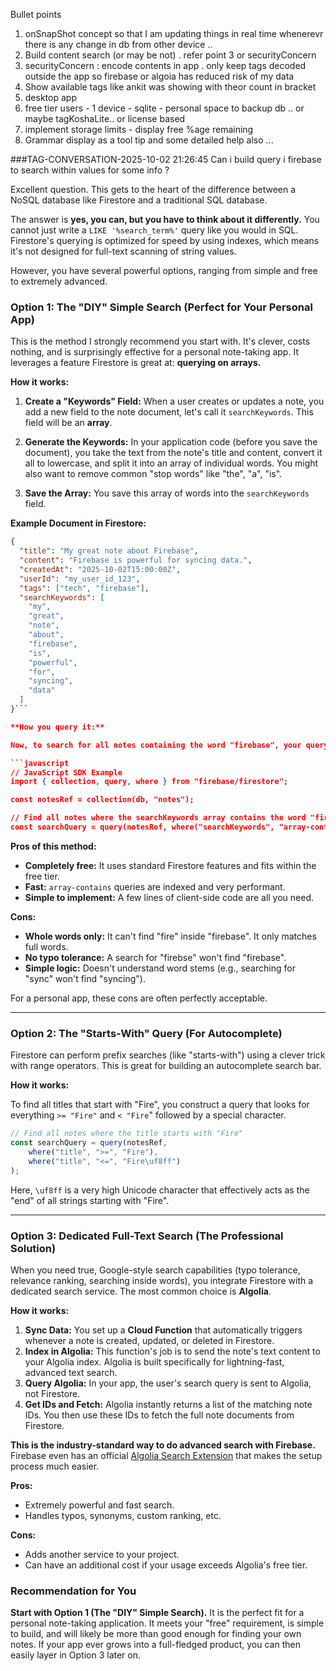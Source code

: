 Bullet points 
1. onSnapShot concept so that I am updating things in real time whenerevr there is any change in db from other device .. 
2. Build content search (or may be not) . refer point 3 or securityConcern
3. securityConcern : encode contents in app . only keep tags decoded outside the app so firebase or algoia has reduced risk of my data 
4. Show available tags like ankit was showing with theor count in bracket
5. desktop app 
6. free tier users - 1 device - sqlite - personal space to backup db .. or maybe tagKoshaLite.. or license based
7. implement storage limits - display free %age remaining
8. Grammar display as a tool tip and some detailed help also ...


###TAG-CONVERSATION-2025-10-02 21:26:45
Can i build query i firebase to search within values for some info ?

Excellent question. This gets to the heart of the difference between a NoSQL database like Firestore and a traditional SQL database.

The answer is **yes, you can, but you have to think about it differently.** You cannot just write a `LIKE '%search_term%'` query like you would in SQL. Firestore's querying is optimized for speed by using indexes, which means it's not designed for full-text scanning of string values.

However, you have several powerful options, ranging from simple and free to extremely advanced.

### Option 1: The "DIY" Simple Search (Perfect for Your Personal App)

This is the method I strongly recommend you start with. It's clever, costs nothing, and is surprisingly effective for a personal note-taking app. It leverages a feature Firestore is great at: **querying on arrays.**

**How it works:**

1.  **Create a "Keywords" Field:** When a user creates or updates a note, you add a new field to the note document, let's call it `searchKeywords`. This field will be an **array**.

2.  **Generate the Keywords:** In your application code (before you save the document), you take the text from the note's title and content, convert it all to lowercase, and split it into an array of individual words. You might also want to remove common "stop words" like "the", "a", "is".

3.  **Save the Array:** You save this array of words into the `searchKeywords` field.

**Example Document in Firestore:**

```json
{
  "title": "My great note about Firebase",
  "content": "Firebase is powerful for syncing data.",
  "createdAt": "2025-10-02T15:00:00Z",
  "userId": "my_user_id_123",
  "tags": ["tech", "firebase"],
  "searchKeywords": [
    "my",
    "great",
    "note",
    "about",
    "firebase",
    "is",
    "powerful",
    "for",
    "syncing",
    "data"
  ]
}```

**How you query it:**

Now, to search for all notes containing the word "firebase", your query is incredibly simple and efficient:

```javascript
// JavaScript SDK Example
import { collection, query, where } from "firebase/firestore";

const notesRef = collection(db, "notes");

// Find all notes where the searchKeywords array contains the word "firebase"
const searchQuery = query(notesRef, where("searchKeywords", "array-contains", "firebase"));
```

**Pros of this method:**
*   **Completely free:** It uses standard Firestore features and fits within the free tier.
*   **Fast:** `array-contains` queries are indexed and very performant.
*   **Simple to implement:** A few lines of client-side code are all you need.

**Cons:**
*   **Whole words only:** It can't find "fire" inside "firebase". It only matches full words.
*   **No typo tolerance:** A search for "firebse" won't find "firebase".
*   **Simple logic:** Doesn't understand word stems (e.g., searching for "sync" won't find "syncing").

For a personal app, these cons are often perfectly acceptable.

---

### Option 2: The "Starts-With" Query (For Autocomplete)

Firestore can perform prefix searches (like "starts-with") using a clever trick with range operators. This is great for building an autocomplete search bar.

**How it works:**

To find all titles that start with "Fire", you construct a query that looks for everything `>= "Fire"` and `< "Fire`" followed by a special character.

```javascript
// Find all notes where the title starts with "Fire"
const searchQuery = query(notesRef, 
    where("title", ">=", "Fire"),
    where("title", "<=", "Fire\uf8ff")
);
```
Here, `\uf8ff` is a very high Unicode character that effectively acts as the "end" of all strings starting with "Fire".

---

### Option 3: Dedicated Full-Text Search (The Professional Solution)

When you need true, Google-style search capabilities (typo tolerance, relevance ranking, searching inside words), you integrate Firestore with a dedicated search service. The most common choice is **Algolia**.

**How it works:**

1.  **Sync Data:** You set up a **Cloud Function** that automatically triggers whenever a note is created, updated, or deleted in Firestore.
2.  **Index in Algolia:** This function's job is to send the note's text content to your Algolia index. Algolia is built specifically for lightning-fast, advanced text search.
3.  **Query Algolia:** In your app, the user's search query is sent to Algolia, not Firestore.
4.  **Get IDs and Fetch:** Algolia instantly returns a list of the matching note IDs. You then use these IDs to fetch the full note documents from Firestore.

**This is the industry-standard way to do advanced search with Firebase.** Firebase even has an official [Algolia Search Extension](https://firebase.google.com/products/extensions/algolia-firestore-algolia-search) that makes the setup process much easier.

**Pros:**
*   Extremely powerful and fast search.
*   Handles typos, synonyms, custom ranking, etc.

**Cons:**
*   Adds another service to your project.
*   Can have an additional cost if your usage exceeds Algolia's free tier.

### Recommendation for You

**Start with Option 1 (The "DIY" Simple Search).** It is the perfect fit for a personal note-taking application. It meets your "free" requirement, is simple to build, and will likely be more than good enough for finding your own notes. If your app ever grows into a full-fledged product, you can then easily layer in Option 3 later on.
